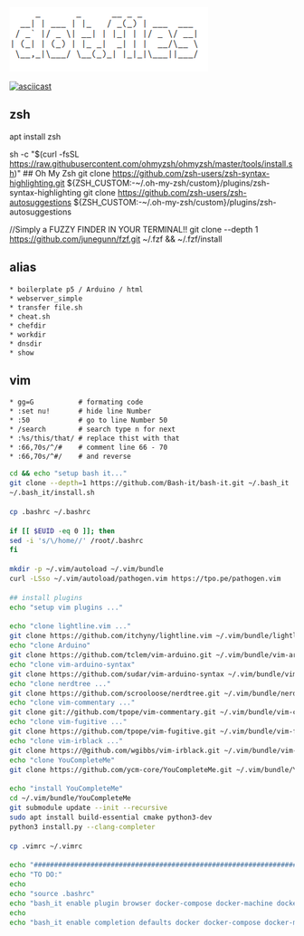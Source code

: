 ![dotfile](dotfile.png)

[![asciicast](https://asciinema.org/a/ARQeAeUGieyEveHr5cPncJeKm.svg)](https://asciinema.org/a/ARQeAeUGieyEveHr5cPncJeKm)


## zsh
 apt install zsh

 sh -c "$(curl -fsSL https://raw.githubusercontent.com/ohmyzsh/ohmyzsh/master/tools/install.sh)" ## Oh My Zsh
 git clone https://github.com/zsh-users/zsh-syntax-highlighting.git ${ZSH_CUSTOM:-~/.oh-my-zsh/custom}/plugins/zsh-syntax-highlighting
 git clone https://github.com/zsh-users/zsh-autosuggestions ${ZSH_CUSTOM:-~/.oh-my-zsh/custom}/plugins/zsh-autosuggestions
 
 //Simply a FUZZY FINDER IN YOUR TERMINAL!!
 git clone --depth 1 https://github.com/junegunn/fzf.git ~/.fzf && ~/.fzf/install

## alias

    * boilerplate p5 / Arduino / html    
    * webserver_simple
    * transfer file.sh
    * cheat.sh
    * chefdir
    * workdir
    * dnsdir
    * show

## vim
 
    * gg=G           # formating code
    * :set nu!       # hide line Number
    * :50            # go to line Number 50
    * /search        # search type n for next
    * :%s/this/that/ # replace thist with that 
    * :66,70s/^/#    # comment line 66 - 70
    * :66,70s/^#/    # and reverse

```sh
cd && echo "setup bash it..."
git clone --depth=1 https://github.com/Bash-it/bash-it.git ~/.bash_it
~/.bash_it/install.sh

cp .bashrc ~/.bashrc 

if [[ $EUID -eq 0 ]]; then
sed -i 's/\/home//' /root/.bashrc
fi

mkdir -p ~/.vim/autoload ~/.vim/bundle
curl -LSso ~/.vim/autoload/pathogen.vim https://tpo.pe/pathogen.vim

## install plugins
echo "setup vim plugins ..."

echo "clone lightline.vim ..."
git clone https://github.com/itchyny/lightline.vim ~/.vim/bundle/lightline.vim
echo "clone Arduino"
git clone https://github.com/tclem/vim-arduino.git ~/.vim/bundle/vim-arduino
echo "clone vim-arduino-syntax"
git clone https://github.com/sudar/vim-arduino-syntax ~/.vim/bundle/vim-arduino-syntax
echo "clone nerdtree ..."
git clone https://github.com/scrooloose/nerdtree.git ~/.vim/bundle/nerdtree
echo "clone vim-commentary ..."
git clone git://github.com/tpope/vim-commentary.git ~/.vim/bundle/vim-commentary
echo "clone vim-fugitive ..."
git clone https://github.com/tpope/vim-fugitive.git ~/.vim/bundle/vim-fugitive
echo "clone vim-irblack ..."
git clone https://@github.com/wgibbs/vim-irblack.git ~/.vim/bundle/vim-irblack
echo "clone YouCompleteMe"
git clone https://github.com/ycm-core/YouCompleteMe.git ~/.vim/bundle/YouCompleteMe

echo "install YouCompleteMe"
cd ~/.vim/bundle/YouCompleteMe
git submodule update --init --recursive
sudo apt install build-essential cmake python3-dev
python3 install.py --clang-completer

cp .vimrc ~/.vimrc 

echo "########################################################################################"
echo "TO DO:"
echo 
echo "source .bashrc"
echo "bash_it enable plugin browser docker-compose docker-machine docker extract git ssh"
echo
echo "bash_it enable completion defaults docker docker-compose docker-machine git kubectl ssh test_kitchen tmux vagrant virsh virtualbox"
```
